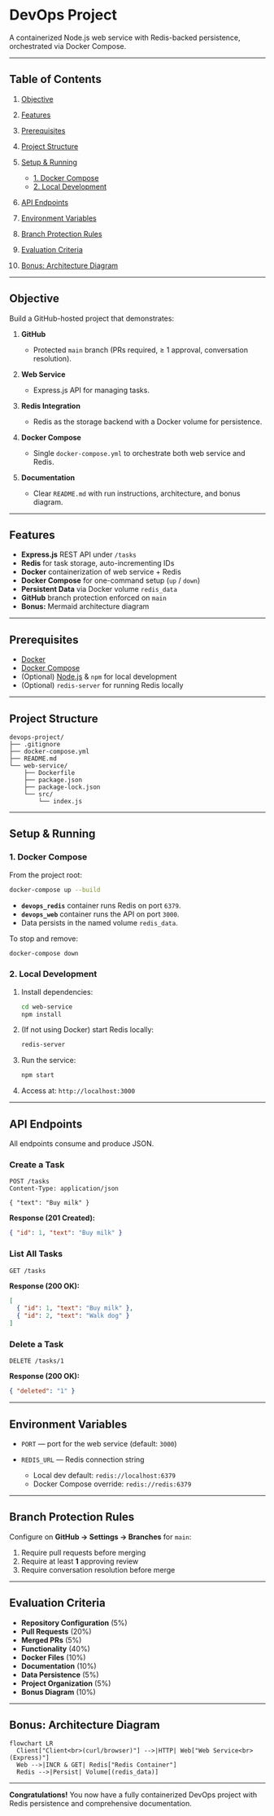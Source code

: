 # DevOps Project

A containerized Node.js web service with Redis-backed persistence, orchestrated via Docker Compose.

---

## Table of Contents

1. [Objective](#objective)
2. [Features](#features)
3. [Prerequisites](#prerequisites)
4. [Project Structure](#project-structure)
5. [Setup & Running](#setup--running)

   * [1. Docker Compose](#1-docker-compose)
   * [2. Local Development](#2-local-development)
6. [API Endpoints](#api-endpoints)
7. [Environment Variables](#environment-variables)
8. [Branch Protection Rules](#branch-protection-rules)
9. [Evaluation Criteria](#evaluation-criteria)
10. [Bonus: Architecture Diagram](#bonus-architecture-diagram)

---

## Objective

Build a GitHub-hosted project that demonstrates:

1. **GitHub**

   * Protected `main` branch (PRs required, ≥ 1 approval, conversation resolution).
2. **Web Service**

   * Express.js API for managing tasks.
3. **Redis Integration**

   * Redis as the storage backend with a Docker volume for persistence.
4. **Docker Compose**

   * Single `docker-compose.yml` to orchestrate both web service and Redis.
5. **Documentation**

   * Clear `README.md` with run instructions, architecture, and bonus diagram.

---

## Features

* **Express.js** REST API under `/tasks`
* **Redis** for task storage, auto-incrementing IDs
* **Docker** containerization of web service + Redis
* **Docker Compose** for one-command setup (`up` / `down`)
* **Persistent Data** via Docker volume `redis_data`
* **GitHub** branch protection enforced on `main`
* **Bonus:** Mermaid architecture diagram

---

## Prerequisites

* [Docker](https://www.docker.com/)
* [Docker Compose](https://docs.docker.com/compose/)
* (Optional) [Node.js](https://nodejs.org/) & `npm` for local development
* (Optional) `redis-server` for running Redis locally

---

## Project Structure

```text
devops-project/
├── .gitignore
├── docker-compose.yml
├── README.md
└── web-service/
    ├── Dockerfile
    ├── package.json
    ├── package-lock.json
    └── src/
        └── index.js
```

---

## Setup & Running

### 1. Docker Compose

From the project root:

```bash
docker-compose up --build
```

* **`devops_redis`** container runs Redis on port `6379`.
* **`devops_web`** container runs the API on port `3000`.
* Data persists in the named volume `redis_data`.

To stop and remove:

```bash
docker-compose down
```

### 2. Local Development

1. Install dependencies:

   ```bash
   cd web-service
   npm install
   ```

2. (If not using Docker) start Redis locally:

   ```bash
   redis-server
   ```

3. Run the service:

   ```bash
   npm start
   ```

4. Access at: `http://localhost:3000`

---

## API Endpoints

All endpoints consume and produce JSON.

### Create a Task

```http
POST /tasks
Content-Type: application/json

{ "text": "Buy milk" }
```

**Response (201 Created):**

```json
{ "id": 1, "text": "Buy milk" }
```

### List All Tasks

```http
GET /tasks
```

**Response (200 OK):**

```json
[
  { "id": 1, "text": "Buy milk" },
  { "id": 2, "text": "Walk dog" }
]
```

### Delete a Task

```http
DELETE /tasks/1
```

**Response (200 OK):**

```json
{ "deleted": "1" }
```

---

## Environment Variables

* `PORT` — port for the web service (default: `3000`)
* `REDIS_URL` — Redis connection string

  * Local dev default: `redis://localhost:6379`
  * Docker Compose override: `redis://redis:6379`

---

## Branch Protection Rules

Configure on **GitHub → Settings → Branches** for `main`:

1. Require pull requests before merging
2. Require at least **1** approving review
3. Require conversation resolution before merge

---

## Evaluation Criteria

* **Repository Configuration** (5%)
* **Pull Requests** (20%)
* **Merged PRs** (5%)
* **Functionality** (40%)
* **Docker Files** (10%)
* **Documentation** (10%)
* **Data Persistence** (5%)
* **Project Organization** (5%)
* **Bonus Diagram** (10%)

---

## Bonus: Architecture Diagram

```mermaid
flowchart LR
  Client["Client<br>(curl/browser)"] -->|HTTP| Web["Web Service<br>(Express)"]
  Web -->|INCR & GET| Redis["Redis Container"]
  Redis -->|Persist| Volume[(redis_data)]
```

---

**Congratulations!** You now have a fully containerized DevOps project with Redis persistence and comprehensive documentation.
